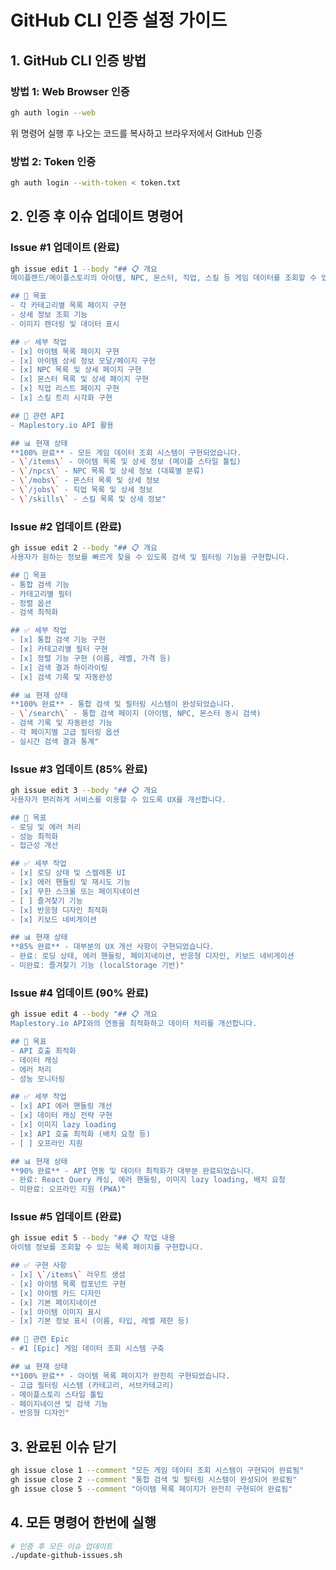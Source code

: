# GitHub CLI 인증 설정 가이드

## 1. GitHub CLI 인증 방법

### 방법 1: Web Browser 인증
```bash
gh auth login --web
```
위 명령어 실행 후 나오는 코드를 복사하고 브라우저에서 GitHub 인증

### 방법 2: Token 인증
```bash
gh auth login --with-token < token.txt
```

## 2. 인증 후 이슈 업데이트 명령어

### Issue #1 업데이트 (완료)
```bash
gh issue edit 1 --body "## 📋 개요
메이플랜드/메이플스토리의 아이템, NPC, 몬스터, 직업, 스킬 등 게임 데이터를 조회할 수 있는 페이지들을 구현합니다.

## 🎯 목표
- 각 카테고리별 목록 페이지 구현
- 상세 정보 조회 기능
- 이미지 렌더링 및 데이터 표시

## ✅ 세부 작업
- [x] 아이템 목록 페이지 구현
- [x] 아이템 상세 정보 모달/페이지 구현
- [x] NPC 목록 및 상세 페이지 구현
- [x] 몬스터 목록 및 상세 페이지 구현
- [x] 직업 리스트 페이지 구현
- [x] 스킬 트리 시각화 구현

## 🔗 관련 API
- Maplestory.io API 활용

## 📊 현재 상태
**100% 완료** - 모든 게임 데이터 조회 시스템이 구현되었습니다.
- \`/items\` - 아이템 목록 및 상세 정보 (메이플 스타일 툴팁)
- \`/npcs\` - NPC 목록 및 상세 정보 (대륙별 분류)
- \`/mobs\` - 몬스터 목록 및 상세 정보
- \`/jobs\` - 직업 목록 및 상세 정보
- \`/skills\` - 스킬 목록 및 상세 정보"
```

### Issue #2 업데이트 (완료)
```bash
gh issue edit 2 --body "## 📋 개요
사용자가 원하는 정보를 빠르게 찾을 수 있도록 검색 및 필터링 기능을 구현합니다.

## 🎯 목표
- 통합 검색 기능
- 카테고리별 필터
- 정렬 옵션
- 검색 최적화

## ✅ 세부 작업
- [x] 통합 검색 기능 구현
- [x] 카테고리별 필터 구현
- [x] 정렬 기능 구현 (이름, 레벨, 가격 등)
- [x] 검색 결과 하이라이팅
- [x] 검색 기록 및 자동완성

## 📊 현재 상태
**100% 완료** - 통합 검색 및 필터링 시스템이 완성되었습니다.
- \`/search\` - 통합 검색 페이지 (아이템, NPC, 몬스터 동시 검색)
- 검색 기록 및 자동완성 기능
- 각 페이지별 고급 필터링 옵션
- 실시간 검색 결과 통계"
```

### Issue #3 업데이트 (85% 완료)
```bash
gh issue edit 3 --body "## 📋 개요
사용자가 편리하게 서비스를 이용할 수 있도록 UX를 개선합니다.

## 🎯 목표
- 로딩 및 에러 처리
- 성능 최적화
- 접근성 개선

## ✅ 세부 작업
- [x] 로딩 상태 및 스켈레톤 UI
- [x] 에러 핸들링 및 재시도 기능
- [x] 무한 스크롤 또는 페이지네이션
- [ ] 즐겨찾기 기능
- [x] 반응형 디자인 최적화
- [x] 키보드 네비게이션

## 📊 현재 상태
**85% 완료** - 대부분의 UX 개선 사항이 구현되었습니다.
- 완료: 로딩 상태, 에러 핸들링, 페이지네이션, 반응형 디자인, 키보드 네비게이션
- 미완료: 즐겨찾기 기능 (localStorage 기반)"
```

### Issue #4 업데이트 (90% 완료)
```bash
gh issue edit 4 --body "## 📋 개요
Maplestory.io API와의 연동을 최적화하고 데이터 처리를 개선합니다.

## 🎯 목표
- API 호출 최적화
- 데이터 캐싱
- 에러 처리
- 성능 모니터링

## ✅ 세부 작업
- [x] API 에러 핸들링 개선
- [x] 데이터 캐싱 전략 구현
- [x] 이미지 lazy loading
- [x] API 호출 최적화 (배치 요청 등)
- [ ] 오프라인 지원

## 📊 현재 상태
**90% 완료** - API 연동 및 데이터 최적화가 대부분 완료되었습니다.
- 완료: React Query 캐싱, 에러 핸들링, 이미지 lazy loading, 배치 요청
- 미완료: 오프라인 지원 (PWA)"
```

### Issue #5 업데이트 (완료)
```bash
gh issue edit 5 --body "## 📋 작업 내용
아이템 정보를 조회할 수 있는 목록 페이지를 구현합니다.

## ✅ 구현 사항
- [x] \`/items\` 라우트 생성
- [x] 아이템 목록 컴포넌트 구현
- [x] 아이템 카드 디자인
- [x] 기본 페이지네이션
- [x] 아이템 이미지 표시
- [x] 기본 정보 표시 (이름, 타입, 레벨 제한 등)

## 🔗 관련 Epic
- #1 [Epic] 게임 데이터 조회 시스템 구축

## 📊 현재 상태
**100% 완료** - 아이템 목록 페이지가 완전히 구현되었습니다.
- 고급 필터링 시스템 (카테고리, 서브카테고리)
- 메이플스토리 스타일 툴팁
- 페이지네이션 및 검색 기능
- 반응형 디자인"
```

## 3. 완료된 이슈 닫기
```bash
gh issue close 1 --comment "모든 게임 데이터 조회 시스템이 구현되어 완료됨"
gh issue close 2 --comment "통합 검색 및 필터링 시스템이 완성되어 완료됨"
gh issue close 5 --comment "아이템 목록 페이지가 완전히 구현되어 완료됨"
```

## 4. 모든 명령어 한번에 실행
```bash
# 인증 후 모든 이슈 업데이트
./update-github-issues.sh
```